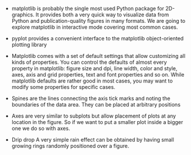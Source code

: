 - matplotlib is probably the single most used Python package for 2D-graphics. It provides both a very quick way to visualize data from Python and publication-quality figures in many formats. We are going to explore matplotlib in interactive mode covering most common cases.
- pyplot provides a convenient interface to the matplotlib object-oriented plotting library
- Matplotlib comes with a set of default settings that allow customizing all kinds of properties. You can control the defaults of almost every property in matplotlib: figure size and dpi, line width, color and style, axes, axis and grid properties, text and font properties and so on. While matplotlib defaults are rather good in most cases, you may want to modify some properties for specific cases.
- Spines are the lines connecting the axis tick marks and noting the boundaries of the data area. They can be placed at arbitrary positions
- Axes are very similar to subplots but allow placement of plots at any location in the figure. So if we want to put a smaller plot inside a bigger one we do so with axes.

- Drip drop
  A very simple rain effect can be obtained by having small growing rings randomly positioned over a figure.
